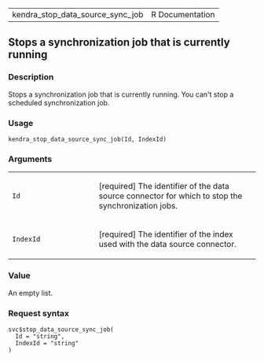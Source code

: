 <table style="width: 100%;">
<tbody>
<tr class="odd">
<td>kendra_stop_data_source_sync_job</td>
<td style="text-align: right;">R Documentation</td>
</tr>
</tbody>
</table>

## Stops a synchronization job that is currently running

### Description

Stops a synchronization job that is currently running. You can't stop a
scheduled synchronization job.

### Usage

    kendra_stop_data_source_sync_job(Id, IndexId)

### Arguments

<table>
<colgroup>
<col style="width: 35%" />
<col style="width: 65%" />
</colgroup>
<tbody>
<tr class="odd">
<td><code id="kendra_stop_data_source_sync_job_:_Id">Id</code></td>
<td><p>[required] The identifier of the data source connector for which
to stop the synchronization jobs.</p></td>
</tr>
<tr class="even">
<td><code
id="kendra_stop_data_source_sync_job_:_IndexId">IndexId</code></td>
<td><p>[required] The identifier of the index used with the data source
connector.</p></td>
</tr>
</tbody>
</table>

### Value

An empty list.

### Request syntax

    svc$stop_data_source_sync_job(
      Id = "string",
      IndexId = "string"
    )
